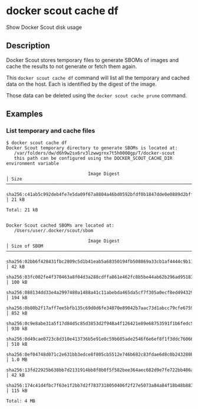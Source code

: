 # docker scout cache df

<!---MARKER_GEN_START-->
Show Docker Scout disk usage


<!---MARKER_GEN_END-->

## Description

Docker Scout stores temporary files to generate SBOMs of images and cache the results to not generate or fetch them again.

This `docker scout cache df` command will list all the temporary and cached data on the host. Each is identified by the
digest of the image.

Those data can be deleted using the `docker scout cache prune` command.

## Examples

### List temporary and cache files

```console
$ docker scout cache df
Docker Scout temporary directory to generate SBOMs is located at:
   /var/folders/dw/d6h9w2sx6rv3lzwwgrnx7t5h0000gp/T/docker-scout
   this path can be configured using the DOCKER_SCOUT_CACHE_DIR environment variable

                               Image Digest                               │ Size
──────────────────────────────────────────────────────────────────────────┼────────
  sha256:c41ab5c992deb4fe7e5da09f67a8804a46bd0592bfdf0b1847dde0e0889d2bff │ 21 kB

Total: 21 kB


Docker Scout cached SBOMs are located at:
   /Users/user/.docker/scout/sbom

                               Image Digest                               │ Size of SBOM
──────────────────────────────────────────────────────────────────────────┼───────────────
  sha256:02bb6f428431fbc2809c5d1b41eab5a68350194fb508869a33cb1af4444c9b11 │ 42 kB
  sha256:03fc002fe4f370463a8f04d3a288cdffa861e462fc8b5be44ab62b296ad95183 │ 100 kB
  sha256:088134dd33e4a2997480a1488a41c11abebda465da5cf7f305a0ecf8ed494329 │ 194 kB
  sha256:0b80b2f17aff7ee5bfb135c69d0d6fe34070e89042b7aac73d1abcc79cfe6759 │ 852 kB
  sha256:0c9e8abe31a5f17d84d5c85d3853d2f948a4f126421e89e68753591f1b6fedc5 │ 930 kB
  sha256:0d49cae0723c8d310e413736b5e91e0c59b605ade2546f6e6ef8f1f3ddc76066 │ 510 kB
  sha256:0ef04748d071c2e631bb3edce8f805cb5512e746b682c83fdae6d8c0b243280b │ 1.0 MB
  sha256:13fd22925b638bb7d2131914bb8f8b0f5f582bee364aec682d9e7fe722bb486a │ 42 kB
  sha256:174c41d4fbc7f63e1f2bb7d2f7837318050406f2f27e5073a84a84f18b48b883 │ 115 kB

Total: 4 MB
```
